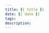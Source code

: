 ```yaml
---
title: {{ title }}
date: {{ date }}
tags:
description: 
---
```


<meta name="referrer" content="no-referrer" />
